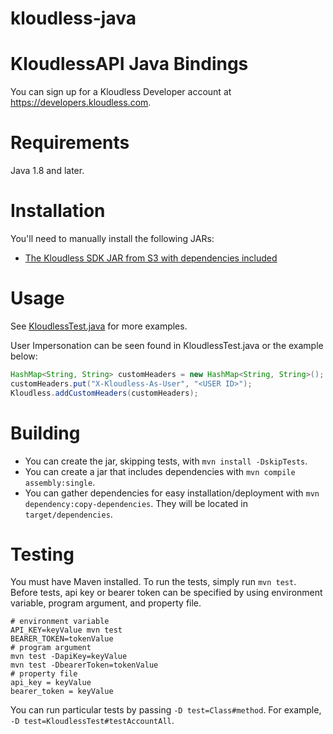 kloudless-java
==============
# KloudlessAPI Java Bindings

You can sign up for a Kloudless Developer account at https://developers.kloudless.com.

Requirements
============

Java 1.8 and later.

Installation
============

You'll need to manually install the following JARs:

* [The Kloudless SDK JAR from S3 with dependencies included](https://s3-us-west-2.amazonaws.com/kloudless-static-assets/p/platform/sdk/kloudless-java-0.1.6.jar)

Usage
=====

See [KloudlessTest.java](https://github.com/Kloudless/kloudless-java/blob/master/test/com/kloudless/KloudlessTest.java)
for more examples.

User Impersonation can be seen found in KloudlessTest.java or the example below:

```java
HashMap<String, String> customHeaders = new HashMap<String, String>();
customHeaders.put("X-Kloudless-As-User", "<USER ID>");
Kloudless.addCustomHeaders(customHeaders);
```

Building
==========

* You can create the jar, skipping tests, with `mvn install -DskipTests`.
* You can create a jar that includes dependencies with `mvn compile assembly:single`.
* You can gather dependencies for easy installation/deployment with `mvn dependency:copy-dependencies`.
  They will be located in `target/dependencies`.

Testing
=======
You must have Maven installed. To run the tests, simply run `mvn test`.
Before tests, api key or bearer token can be specified by using environment 
variable, program argument, and property file. 
```
# environment variable
API_KEY=keyValue mvn test
BEARER_TOKEN=tokenValue
# program argument
mvn test -DapiKey=keyValue
mvn test -DbearerToken=tokenValue
# property file
api_key = keyValue
bearer_token = keyValue
```
You can run particular tests by passing `-D test=Class#method`.
For example, `-D test=KloudlessTest#testAccountAll`.

